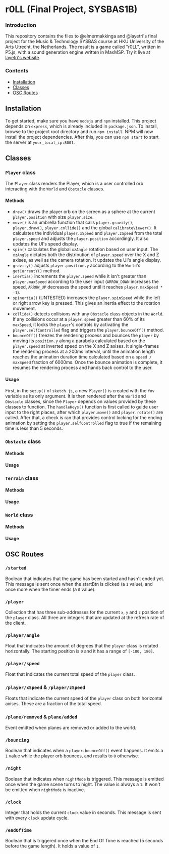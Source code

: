 # r0LL (Final Project, SYSBAS1B)

### Introduction
This repository contains the files to @elmermakkinga and @layetri's final project for the Music & Technology SYSBAS course at HKU University of the Arts Utrecht, the Netherlands. The result is a game called "r0LL", written in P5.js, with a sound generation engine written in MaxMSP. Try it live at [layetri's website](https://mt.layetri.nl/projects/roll).

### Contents
- [Installation](#installation)
- [Classes](#classes)
- [OSC Routes](#osc-routes)

## Installation
To get started, make sure you have `nodejs` and `npm` installed. This project depends on `express`, which is already included in `package.json`.
To install, browse to the project root directory and run `npm install`. NPM will now install the project dependencies. After this, you can use `npm start` to start the server at `your_local_ip:8001`.

## Classes
### `Player` class
The `Player` class renders the Player, which is a user controlled orb interacting with the `World` and `Obstacle` classes.

#### Methods
- `draw()` draws the player orb on the screen as a sphere at the current `player.position` with size `player.size`.
- `move()` is an umbrella function that calls `player.gravity()`, `player.draw()`, `player.collide()` and the global `calibrateViewer()`. It calculates the individual `player.xSpeed` and `player.zSpeed` from the total `player.speed` and adjusts the `player.position` accordingly. It also updates the UI's speed display.
- `spin()` calculates the global `xzAngle` rotation based on user input. The `xzAngle` dictates both the distribution of `player.speed` over the X and Z axises, as well as the camera rotation. It updates the UI's angle display.
- `gravity()` adjusts `player.position.y` according to the `World`'s `getCurrentY()` method.
- `inertia()` increments the `player.speed` while it isn't greater than `player.maxSpeed` according to the user input (`ARROW_DOWN` increases the speed, `ARROW_UP` decreases the speed until it reaches `player.maxSpeed * -1`).
- `spinertia()` (UNTESTED) increases the `player.spinSpeed` while the left or right arrow key is pressed. This gives an inertia effect to the rotation movement.
- `collide()` detects collisions with any `Obstacle` class objects in the `World`. If any collisions occur at a `player.speed` greater than 60% of its `maxSpeed`, it locks the `player`'s controls by activating the `player.selfControlled` flag and triggers the `player.bounceOff()` method.
- `bounceOff()` freezes the rendering process and bounces the `player` by moving its `position.y` along a parabola calculated based on the `player.speed` at inverted speed on the X and Z axises. It single-frames the rendering process at a 200ms interval, until the animation length reaches the animation duration time calculated based on a `speed / maxSpeed` fraction of 6000ms. Once the bounce animation is complete, it resumes the rendering process and hands back control to the user.

#### Usage
First, in the `setup()` of `sketch.js`, a new `Player()` is created with the `fov` variable as its only argument. It is then rendered after the `World` and `Obstacle` classes, since the `Player` depends on values provided by these classes to function. The `handleKeys()` function is first called to guide user input to the right places, after which `player.move()` and `player.rotate()` are called. After that, a check is ran that provides control locking for the ending animation by setting the `player.selfControlled` flag to true if the remaining time is less than 5 seconds.

### `Obstacle` class

#### Methods
#### Usage

### `Terrain` class

#### Methods
#### Usage

### `World` class

#### Methods
#### Usage

## OSC Routes
### `/started`
Boolean that indicates that the game has been started and hasn't ended yet. This message is sent once when the startBtn is clicked (a `1` value), and once more when the timer ends (a `0` value).

### `/player`
Collection that has three sub-addresses for the current `x`, `y` and `z` position of the `player` class. All three are integers that are updated at the refresh rate of the client.

### `/player/angle`
Float that indicates the amount of degrees that the `player` class is rotated horizontally. The starting position is `0` and it has a range of `[-180, 180]`.

### `/player/speed`
Float that indicates the current total speed of the `player` class.

### `/player/xSpeed` & `/player/zSpeed`
Floats that indicate the current speed of the `player` class on both horizontal axises. These are a fraction of the total speed.

### `/plane/removed` & `plane/added`
Event emitted when planes are removed or added to the world.

### `/bouncing`
Boolean that indicates when a `player.bounceOff()` event happens. It emits a `1` value while the player orb bounces, and results to `0` otherwise.

### `/night`
Boolean that indicates when `nightMode` is triggered. This message is emitted once when the game scene turns to night. The value is always a `1`. It won't be emitted when `nightMode` is inactive.

### `/clock`
Integer that holds the current `clock` value in seconds. This message is sent with every `clock` update cycle.

### `/endOfTime`
Boolean that is triggered once when the End Of Time is reached (5 seconds before the game length). It holds a value of `1`.